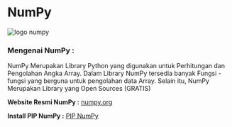 # NumPy 

![logo numpy](https://www.google.com/url?sa=i&url=https%3A%2F%2Fwww.kindpng.com%2Fimgv%2FTJRJhJw_rougier-numpy-logo-name-below-02-python-numpy%2F&psig=AOvVaw2qgcbqWaMtNBH47ebC2xxP&ust=1593331248609000&source=images&cd=vfe&ved=0CAIQjRxqFwoTCIi3n83DoeoCFQAAAAAdAAAAABAJ)

### Mengenai NumPy :

NumPy Merupakan Library Python yang digunakan untuk Perhitungan dan Pengolahan Angka Array. Dalam Library NumPy 
tersedia banyak Fungsi - fungsi yang berguna untuk pengolahan data Array. Selain itu, NumPy Merupakan Library 
yang Open Sources (GRATIS)

**Website Resmi NumPy :** [numpy.org](https://numpy.org/)

**Install PIP NumPy :** [PIP NumPy](https://pypi.org/project/numpy/)
